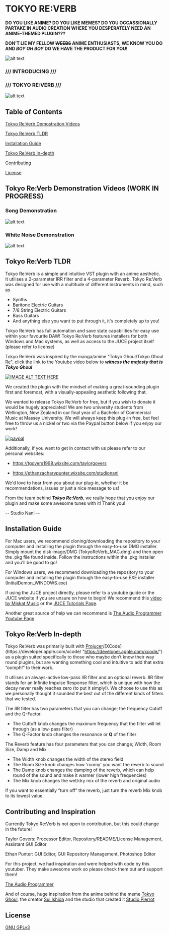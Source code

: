 # TOKYO RE:VERB

**DO YOU LIKE ANIME? DO YOU LIKE MEMES? DO YOU OCCASSIONALLY PARTAKE IN AUDIO CREATION WHERE YOU DESPERATELY NEED AN ANIME-THEMED PLUGIN???** 

**DON’T LIE MY FELLOW ~~WEEBS~~ ANIME ENTHUSIASTS, WE KNOW YOU DO AND _BOY OH BOY_ DO WE HAVE THE PRODUCT FOR YOU!**

![alt text](https://i.imgur.com/T8RQQ2r.png "Tokyo Ghoul")

### /// INTRODUCING ///
### /// TOKYO RE:VERB ///

![alt text](https://i.imgur.com/iANcxUj.png "Tokyo Re:Verb")

## Table of Contents  
[Tokyo Re:Verb Demostration Videos](#tokyoreverbdemonstrationvideos)

[Tokyo Re:Verb TLDR](#tokyoreverbtldr)

[Installation Guide](#installation-guide)

[Tokyo Re:Verb In-depth](#tokyo-reverb-in-depth)

[Contributing](#contributing)

[License](#license)

<a name="tokyoreverbdemonstrationvideos"/>
<a name="tokyoreverbtldr"/>
<a name="installationguide"/>
<a name="tokyoreverbindepth"/>

## Tokyo Re:Verb Demonstration Videos (WORK IN PROGRESS)

### Song Demonstration

![alt text](https://i.imgur.com/aKIrEBF.png "Coming Soon")

### White Noise Demonstration

![alt text](https://i.imgur.com/aKIrEBF.png "Coming Soon")

## Tokyo Re:Verb TLDR 

Tokyo Re:Verb is a simple and intuitive VST plugin with an anime aesthetic. It utilises a 2-parameter IRR filter and a 4-parameter Reverb. Tokyo Re:Verb was designed for use with a multitude of different instruments in mind, such as
* Synths
* Baritone Electric Guitars
* 7/8 String Electric Guitars
* Bass Guitars
* And anything else you want to put through it, it's completely up to you!

Tokyo Re:Verb has full automation and save state capabilities for easy use within your favourite DAW! Tokyo Re:Verb features installers for both Windows and Mac systems, as well as access to the JUCE project itself (please refer to license)

Tokyo Re:Verb was inspired by the manga/anime "Tokyo Ghoul/Tokyo Ghoul Re", click the link to the Youtube video below to **_witness the majesty that is Tokyo Ghoul_** 

[![IMAGE ALT TEXT HERE](http://img.youtube.com/vi/7aMOurgDB-o/0.jpg)](https://www.youtube.com/watch?v=7aMOurgDB-o)

We created the plugin with the mindset of making a great-sounding plugin first and foremost, with a visually-appealing aesthetic following that. 

We wanted to release Tokyo Re:Verb for free, but if you wish to donate it would be hugely appreciated! We are two university students from Wellington, New Zealand in our final year of a Bachelor of Commercial Music at Massey University. We will always keep this plug-in free, but feel free to throw us a nickel or two via the Paypal button below if you enjoy our work!


[![paypal](https://www.paypalobjects.com/en_US/i/btn/btn_donateCC_LG.gif)](https://www.paypal.com/cgi-bin/webscr?cmd=_s-xclick&hosted_button_id=YP29EFC3QEU4L)

Additionally, if you want to get in contact with us please refer to our personal websites:

- https://tgovers1998.wixsite.com/taylorgovers

- https://ethanzacharypunter.wixsite.com/studionani

We'd love to hear from you about our plug-in, whether it be recommendations, issues or just a nice message to us!

From the team behind **_Tokyo Re:Verb_**, we really hope that you enjoy our plugin and make some awesome tunes with it!
Thank you!

-- Studio Nani --

## Installation Guide 

For Mac users, we recommend cloning/downloading the repository to your computer and installing the plugin through the easy-to-use DMG installer. Simply mount the disk image/DMG (TokyoReVerb_MAC.dmg) and then open the .pkg file found inside. Follow the instructions within the .pkg installer and you'll be good to go!

For Windows users, we recommend downloading the repository to your computer and installing the plugin through the easy-to-use EXE installer (InitialDemon_WINDOWS.exe)

If using the JUCE project directly, please refer to a youtube guide or the JUCE website if you are unsure on how to begin! We recommend this [video by Miskat Music](https://www.youtube.com/watch?v=rGzSSNjbXlA "https://www.youtube.com/watch?v=rGzSSNjbXlA") or the [JUCE Tutorials Page](https://juce.com/learn/tutorials "https://juce.com/learn/tutorials").

Another great source of help we can recommend is [The Audio Programmer Youtube Page](https://www.youtube.com/channel/UCpKb02FsH4WH4X_2xhIoJ1A "https://www.youtube.com/channel/UCpKb02FsH4WH4X_2xhIoJ1A") 

## Tokyo Re:Verb In-depth 

Tokyo Re:Verb was primarily built with [Projucer](https://juce.com/ "https://juce.com/")/[XCode](https://developer.apple.com/xcode/ "https://developer.apple.com/xcode/") as a plugin suited specifically to those who maybe don’t know their way round plugins, but are wanting something cool and intuitive to add that extra “oomph!” to their work.

It utilises an always-active low-pass IIR filter and an optional reverb. IIR filter stands for an Infinite Impulse Response filter, which is unique with how the decay never really reaches zero (to put it simply!). We choose to use this as we personally thought it sounded the best out of the different kinds of filters that we tested. 

The IIR filter has two parameters that you can change; the frequency Cutoff and the Q-Factor. 
* The Cuttoff knob changes the maximum frequency that the filter will let through (as a low-pass filter)
* The Q-Factor knob changes the resonance or **Q** of the filter

The Reverb feature has four parameters that you can change; Width, Room Size, Damp and Mix 
* The Width knob changes the width of the stereo field
* The Room Size knob changes how 'roomy' you want the reverb to sound 
* The Damp knob changes the damping of the reverb, which can help round of the sound and make it warmer (lower high frequencies)
* The Mix knob changes the wet/dry mix of the reverb and original audio

If you want to essentially “turn off” the reverb, just turn the reverb Mix knob to its lowest value.

## Contributing and Inspiration

Currently Tokyo Re:Verb is not open to contribution, but this could change in the future!

Taylor Govers: Processor Editor, Repository/README/License Management, Assistant GUI Editor

Ethan Punter: GUI Editor, GUI Repository Management, Photoshop Editor

For this project, we had inspiration and were helped with code by this youtuber. They make awesome work so please check them out and support them!

[The Audio Programmer](https://www.youtube.com/channel/UCpKb02FsH4WH4X_2xhIoJ1A "https://www.youtube.com/channel/UCpKb02FsH4WH4X_2xhIoJ1A")

And of course, huge inspiration from the anime behind the meme [Tokyo Ghoul](https://myanimelist.net/anime/22319/Tokyo_Ghoul "https://myanimelist.net/anime/22319/Tokyo_Ghoul"), the creator [Sui Ishida](https://myanimelist.net/people/15753/Sui_Ishida "https://myanimelist.net/people/15753/Sui_Ishida") and the studio that created it [Studio Pierrot](https://myanimelist.net/anime/producer/1/Studio_Pierrot "https://myanimelist.net/anime/producer/1/Studio_Pierrot")  

## License

[GNU GPLv3](https://github.com/TGovers/Tokyo_Re-Verb/blob/master/LICENSE.txt)

